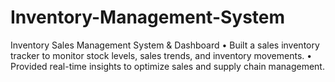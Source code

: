 # Inventory-Management-System
Inventory Sales Management System &amp; Dashboard               • Built a sales inventory tracker to monitor stock levels, sales trends, and inventory movements.  • Provided real-time insights to optimize sales and supply chain management.
